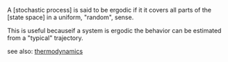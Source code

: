 A [stochastic process] is said to be ergodic if it it covers all parts of the [state space] in a uniform, "random", sense. 

This is useful becauseif a system is ergodic the behavior can be estimated from a "typical" trajectory.

see also: [thermodynamics](./thermodynamics.md)